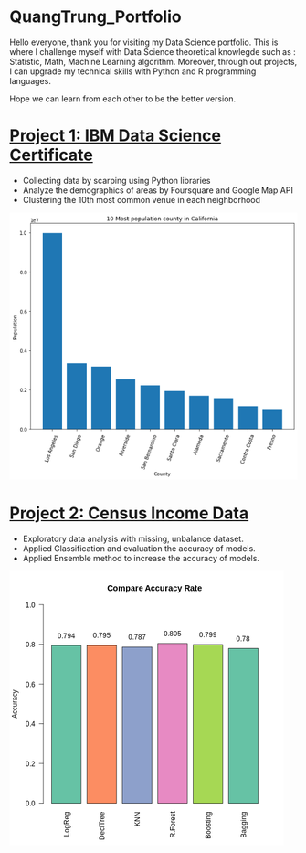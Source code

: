 # QuangTrung_Portfolio

Hello everyone, thank you for visiting my Data Science portfolio. This is where I challenge myself with Data Science theoretical knowlegde such as : Statistic, Math, Machine Learning algorithm. Moreover, through out projects, I can upgrade my technical skills with Python and R programming languages. 

Hope we can learn from each other to be the better version. 

# [Project 1: IBM Data Science Certificate](https://github.com/TrungHoang7991/Coursera_Capstone/blob/main/San%20Jose%20Notebook.ipynb)
* Collecting data by scarping using Python libraries
* Analyze the demographics of areas by Foursquare and Google Map API
* Clustering the 10th most common venue in each neighborhood

![](https://github.com/TrungHoang7991/QuangTrung_Portfolio/blob/main/image/download.png)


# [Project 2: Census Income Data](https://colab.research.google.com/drive/1fHbDNAZEDRFP_JWu1DRYj1tv6SuO_mP0?usp=sharing)
* Exploratory data analysis with missing, unbalance dataset.
* Applied Classification and evaluation the accuracy of models.
* Applied Ensemble method to increase the accuracy of models.

![](https://github.com/TrungHoang7991/QuangTrung_Portfolio/blob/main/image/project2.png)

